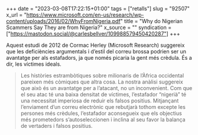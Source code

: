 +++
date = "2023-03-08T17:22:15+01:00"
tags = ["retalls"]
slug = "92507"
x_url = "https://www.microsoft.com/en-us/research/wp-content/uploads/2016/02/WhyFromNigeria.pdf"
title = "Why do Nigerian Scammers Say They are from Nigeria?"
x_source = ""
syndication = ["https://mastodon.social/@carlesbellver/109988579450420287"]
+++

Aquest estudi de 2012 de Cormac Herley (Microsoft Research) suggereix que les deficiències argumentals i d’estil del correu brossa podrien ser un avantatge per als estafadors, ja que només picaria la gent més crèdula. És a dir, les víctimes ideals.

> Les històries estrambòtiques sobre milionaris de l’Àfrica occidental pareixen més còmiques que altra cosa. La nostra anàlisi suggereix que això és un avantatge per a l’atacant, no un inconvenient. Com que el seu atac té una baixa densitat de víctimes, l’estafador “nigerià” té una necessitat imperiosa de reduir els falsos positius. Mitjançant l’enviament d’un correu electrònic que rebutjarà tothom excepte les persones més crèdules, l’estafador aconsegueix que els objectius més prometedors s’autoseleccionen i inclina al seu favor la balança de vertaders i falsos positius.
